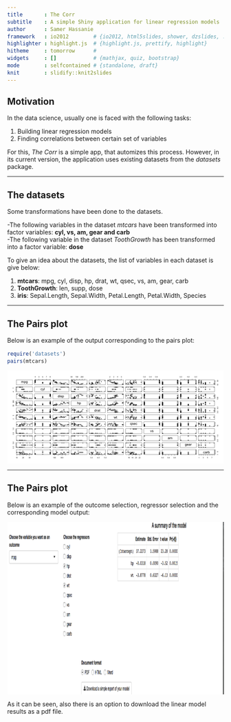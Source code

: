 ```yaml
---
title       : The Corr
subtitle    : A simple Shiny application for linear regression models
author      : Samer Hassanie
framework   : io2012        # {io2012, html5slides, shower, dzslides, ...}
highlighter : highlight.js  # {highlight.js, prettify, highlight}
hitheme     : tomorrow      # 
widgets     : []            # {mathjax, quiz, bootstrap}
mode        : selfcontained # {standalone, draft}
knit        : slidify::knit2slides
---
```

<style>
em {
  font-style: italic
}
</style>

<style>
strong {
  font-weight: bold;
}
</style>

## Motivation

In the data science, usually one is faced with the following tasks:

1. Building linear regression models
2. Finding correlations between certain set of variables

For this, *The Corr* is a simple app, that automizes this process. However, in
its current version, the application uses existing datasets from the *datasets*
package. 

--- 

## The datasets

Some transformations have been done to the datasets.

-The following variables in the dataset *mtcars* have been transformed into factor 
variables: **cyl, vs, am, gear and carb**  
-The following variable in the dataset *ToothGrowth* has been transformed into a factor
variable: **dose**  


To give an idea about the datasets, the list of variables in each dataset is give below:

1. **mtcars**: mpg, cyl, disp, hp, drat, wt, qsec, vs, am, gear, carb
2. **ToothGrowth**: len, supp, dose
3. **iris**: Sepal.Length, Sepal.Width, Petal.Length, Petal.Width, Species

---

## The Pairs plot

Below is an example of the output corresponding to the pairs plot: 


```r
require('datasets')
pairs(mtcars)
```

<img src="assets/fig/unnamed-chunk-1-1.png" title="plot of chunk unnamed-chunk-1" alt="plot of chunk unnamed-chunk-1" style="display: block; margin: auto auto auto 0;" />

---

## The Pairs plot

Below is an example of the outcome selection, regressor selection and the corresponding model output: 

<img src="assets/img/img2.png" width="900px" height="400px" align="middle"/>


As it can be seen, also there is an option to download the linear model results as a pdf file.


